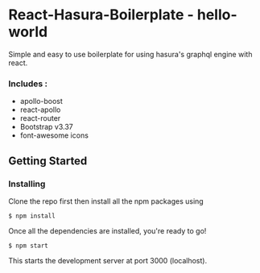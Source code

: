 # React-Hasura-Boilerplate - hello-world

Simple and easy to use boilerplate for using hasura's graphql engine with react.

### Includes :

* apollo-boost
* react-apollo
* react-router
* Bootstrap v3.37
* font-awesome icons

## Getting Started

### Installing

Clone the repo first then install all the npm packages using

```
$ npm install
```

Once all the dependencies are installed, you're ready to go!

```
$ npm start
```
This starts the development server at port 3000 (localhost).

<!-- ### Deployment

Add additional notes about how to deploy this on a live system

## Contributing

Please read [CONTRIBUTING.md](https://gist.github.com/PurpleBooth/b24679402957c63ec426) for details on our code of conduct, and the process for submitting pull requests to us.

## Versioning

We use [SemVer](http://semver.org/) for versioning. For the versions available, see the [tags on this repository](https://github.com/your/project/tags).

## Authors

* **Billie Thompson** - *Initial work* - [PurpleBooth](https://github.com/PurpleBooth)

See also the list of [contributors](https://github.com/your/project/contributors) who participated in this project. -->

<!-- ## License

This project is licensed under the MIT License - see the [LICENSE.md](LICENSE.md) file for details

## Acknowledgments

* Hat tip to anyone whose code was used
* Inspiration
* etc -->
